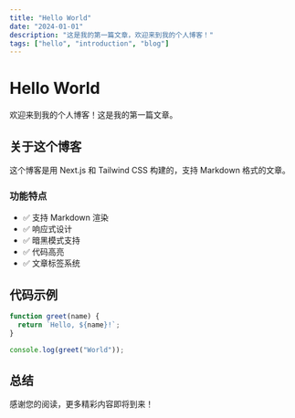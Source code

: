 ```yaml
---
title: "Hello World"
date: "2024-01-01"
description: "这是我的第一篇文章，欢迎来到我的个人博客！"
tags: ["hello", "introduction", "blog"]
---
```


# Hello World

欢迎来到我的个人博客！这是我的第一篇文章。

## 关于这个博客

这个博客是用 Next.js 和 Tailwind CSS 构建的，支持 Markdown 格式的文章。

### 功能特点

- ✅ 支持 Markdown 渲染
- ✅ 响应式设计
- ✅ 暗黑模式支持
- ✅ 代码高亮
- ✅ 文章标签系统

## 代码示例

```javascript
function greet(name) {
  return `Hello, ${name}!`;
}

console.log(greet("World"));
```

## 总结

感谢您的阅读，更多精彩内容即将到来！